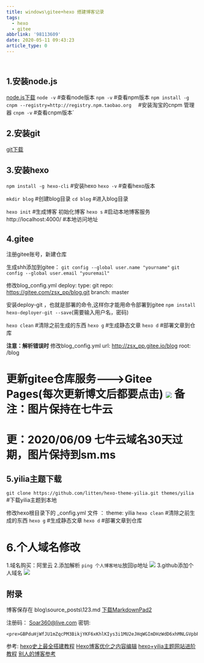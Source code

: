 ```yaml
---
title: windows\gitee+hexo 搭建博客记录
tags:
  - hexo
  - gitee
abbrlink: '98113609'
date: 2020-05-11 09:43:23
article_type: 0
---
```


<br>1.安装node.js
-
[node.js下载](https://nodejs.org/en/download/)
`node -v` #查看node版本
`npm -v`	#查看npm版本
`npm install -g cnpm --registry=http://registry.npm.taobao.org	` #安装淘宝的cnpm 管理器
`cnpm -v`	#查看cnpm版本`
<!-- more -->
2.安装git
-
[git下载](https://npm.taobao.org/mirrors/git-for-windows/)

3.安装hexo
-
`npm install -g hexo-cli` #安装hexo
`hexo -v` #查看hexo版本

`mkdir blog`	#创建blog目录
`cd blog`	#进入blog目录

`hexo init` #生成博客 初始化博客
`hexo s`	#启动本地博客服务
http://localhost:4000/	#本地访问地址

4.gitee
-
注册gitee账号，新建仓库

生成shh添加到gitee：
`git config --global user.name "yourname"`
`git config --global user.email "youremail"`

修改blog\_config.yml
deploy:
  type: git
  repo: https://gitee.com/zsx_pp/blog.git
  branch: master

安装deploy-git ，也就是部署的命令,这样你才能用命令部署到gitee
`npm install hexo-deployer-git --save`(需要输入用户名，密码)

`hexo clean` #清除之前生成的东西
`hexo g`	#生成静态文章
`hexo d`	#部署文章到仓库

**注意：解析错误时**
修改blog\_config.yml
url: http://zsx_pp.gitee.io/blog
root: /blog

更新gitee仓库服务--->Gitee Pages(每次更新博文后都要点击)
![](https://i.loli.net/2020/06/09/mlSsoWugh7KGcB1.png)
备注：图片保持在七牛云
====
更：2020/06/09 七牛云域名30天过期，图片保持到sm.ms
====

5.yilia主题下载
-
`git clone https://github.com/litten/hexo-theme-yilia.git themes/yilia` #下载yilia主题到本地

修改hexo根目录下的 _config.yml 文件 ： theme: yilia
`hexo clean` #清除之前生成的东西
`hexo g`	#生成静态文章
`hexo d`	#部署文章到仓库


# 6.个人域名修改
1.域名购买：阿里云
2.添加解析
`ping 个人博客地址`放回ip地址
![](https://i.loli.net/2020/06/09/x2HluoInm7ew3dv.png)
3.github添加个人域名
![](https://i.loli.net/2020/06/09/NRtfOsC8PBnM9wS.png)

附录
-
博客保存在
blog\source\_posts\123.md
[下载MarkdownPad2](http://markdownpad.com/download/markdownpad2-setup.exe)

注册码：
Soar360@live.com
密钥:
```
<pre>GBPduHjWfJU1mZqcPM3BikjYKF6xKhlKIys3i1MU2eJHqWGImDHzWdD6xhMNLGVpbP2M5SN6bnxn2kSE8qHqNY5QaaRxmO3YSMHxlv2EYpjdwLcPwfeTG7kUdnhKE0vVy4RidP6Y2wZ0q74f47fzsZo45JE2hfQBFi2O9Jldjp1mW8HUpTtLA2a5/sQytXJUQl/QKO0jUQY4pa5CCx20sV1ClOTZtAGngSOJtIOFXK599sBr5aIEFyH0K7H4BoNMiiDMnxt1rD8Vb/ikJdhGMMQr0R4B+L3nWU97eaVPTRKfWGDE8/eAgKzpGwrQQoDh+nzX1xoVQ8NAuH+s4UcSeQ==
```

参考:
[hexo史上最全搭建教程](https://blog.csdn.net/sinat_37781304/article/details/82729029)
[Hexo博客优化之内容编辑](https://blog.csdn.net/nightmare_dimple/article/details/86661474)
[hexo+yilia主题网站进阶教程](https://segmentfault.com/a/1190000020260103?utm_source=tag-newest)
[别人的博客参考](https://www.yansheng.xyz/)